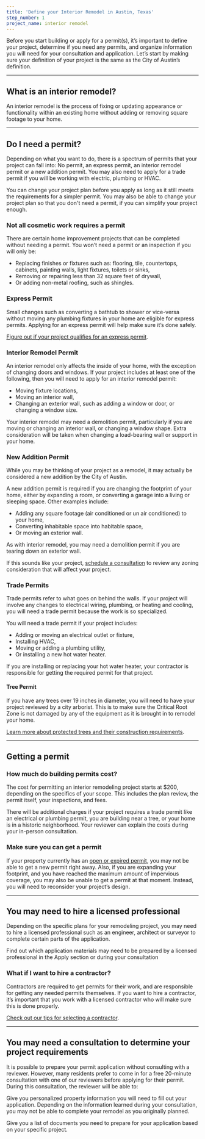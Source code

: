 ```yaml
---
title: 'Define your Interior Remodel in Austin, Texas'
step_number: 1
project_name: interior remodel
---
```



Before you start building or apply for a permit(s), it’s important to define your project, determine if you need any permits, and organize information you will need for your consultation and application. Let’s start by making sure your definition of your project is the same as the City of Austin’s definition.

---

## What is an interior remodel?

An interior remodel is the process of fixing or updating appearance or functionality within an existing home without adding or removing square footage to your home.

---

## Do I need a permit?

Depending on what you want to do, there is a spectrum of permits that your project can fall into: No permit, an express permit, an interior remodel permit or a new addition permit. You may also need to apply for a trade permit if you will be working with electric, plumbing or HVAC.

You can change your project plan before you apply as long as it still meets the requirements for a simpler permit. You may also be able to change your project plan so that you don't need a permit, if you can simplify your project enough.&nbsp;&nbsp;

### Not all cosmetic work requires a permit

There are certain home improvement projects that can be completed without needing a permit. You won’t need a permit or an inspection if you will only be:

* Replacing finishes or fixtures such as: flooring, tile, countertops, cabinets, painting walls, light fixtures, toilets or sinks,
* Removing or repairing less than 32 square feet of drywall,
* Or adding non-metal roofing, such as shingles.

### Express Permit

Small changes such as converting a bathtub to shower or vice-versa without moving any plumbing fixtures in your home are eligible for express permits. Applying for an express permit will help make sure it’s done safely.

[Figure out if your project qualifies for an express permit](/resources/express-permits/).

### Interior Remodel Permit

An interior remodel only affects the inside of your home, with the exception of changing doors and windows. If your project includes at least one of the following, then you will need to apply for an interior remodel permit:

* Moving fixture locations,
* Moving an interior wall,
* Changing an exterior wall, such as adding a window or door, or changing a window size.

Your interior remodel may need a demolition permit, particularly if you are moving or changing an interior wall, or changing a window shape. Extra consideration will be taken when changing a load-bearing wall or support in your home.

### New Addition Permit

While you may be thinking of your project as a remodel, it may actually be considered a new addition by the City of Austin.

A new addition permit is required if you are changing the footprint of your home, either by expanding a room, or converting a garage into a living or sleeping space. Other examples include:

* Adding any square footage (air conditioned or un air conditioned) to your home,
* Converting inhabitable space into habitable space,
* Or moving an exterior wall.

As with interior remodel, you may need a demolition permit if you are tearing down an exterior wall.&nbsp;

If this sounds like your project, [schedule a consultation](/projects/interior-remodel/consult/) to review any zoning consideration that will affect your project.

### Trade Permits

Trade permits refer to what goes on behind the walls. If your project will involve any changes to electrical wiring, plumbing, or heating and cooling, you will need a trade permit because the work is so specialized.

You will need a trade permit if your project includes:

* Adding or moving an electrical outlet or fixture,
* Installing HVAC,
* Moving or adding a plumbing utility,
* Or installing a new hot water heater.

If you are installing or replacing your hot water heater, your contractor is responsible for getting the required permit for that project.

#### Tree Permit

If you have any trees over 19 inches in diameter, you will need to have your project reviewed by a city arborist. This is to make sure the Critical Root Zone is not damaged by any of the equipment as it is brought in to remodel your home.

[Learn more about protected trees and their construction requirements](/resources/building-near-a-tree/).

---

## Getting a permit

### How much do building permits cost?

The cost for permitting an interior remodeling project starts at $200, depending on the specifics of your scope. This includes the plan review, the permit itself, your inspections, and fees.

There will be additional charges if your project requires a trade permit like an electrical or plumbing permit, you are building near a tree, or your home is in a historic neighborhood. Your reviewer can explain the costs during your in-person consultation.

### Make sure you can get a permit

If your property currently has an [open or expired permit](/resources/can-i-get-a-permit/), you may not be able to get a new permit right away. Also, if you are expanding your footprint, and you have reached the maximum amount of impervious coverage, you may also be unable to get a permit at that moment. Instead, you will need to reconsider your project’s design.

---

## You may need to hire a licensed professional

Depending on the specific plans for your remodeling project, you may need to hire a licensed professional such as an engineer, architect or surveyor to complete certain parts of the application.

Find out which application materials may need to be prepared by a licensed professional in the Apply section or during your consultation

### What if I want to hire a contractor?

Contractors are required to get permits for their work, and are responsible for getting any needed permits themselves. If you want to hire a contractor, it’s important that you work with a licensed contractor who will make sure this is done properly.

[Check out our tips for selecting a contractor](http://www.austintexas.gov/page/how-select-contractor).

---

## You may need a consultation to determine your project requirements

It is possible to prepare your permit application without consulting with a reviewer. However, many residents prefer to come in for a free 20-minute consultation with one of our reviewers before applying for their permit. During this consultation, the reviewer will be able to:

Give you personalized property information you will need to fill out your application. Depending on the information learned during your consultation, you may not be able to complete your remodel as you originally planned.

Give you a list of documents you need to prepare for your application based on your specific project.
